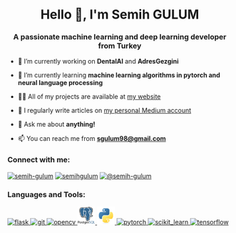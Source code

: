 <h1 align="center">Hello 🤙, I'm Semih GULUM</h1>
<h3 align="center">A passionate machine learning and deep learning developer from Turkey</h3>

- 🔭 I’m currently working on **DentalAI** and **AdresGezgini**

- 🌱 I’m currently learning **machine learning algorithms in pytorch and neural language processing**

- 👨‍💻 All of my projects are available at [my website](https://semihstp.github.io/)

- 📝 I regularly write articles on [my personal Medium account](https://semih-gulum.medium.com/)

- 💬 Ask me about **anything!**

- 📫 You can reach me from **sgulum98@gmail.com**

<h3 align="left">Connect with me:</h3>
<p align="left">
<a href="https://linkedin.com/in/semih-gulum" target="blank"><img align="center" src="https://raw.githubusercontent.com/rahuldkjain/github-profile-readme-generator/master/src/images/icons/Social/linked-in-alt.svg" alt="semih-gulum" height="30" width="40" /></a>
<a href="https://instagram.com/semihgulum" target="blank"><img align="center" src="https://raw.githubusercontent.com/rahuldkjain/github-profile-readme-generator/master/src/images/icons/Social/instagram.svg" alt="semihgulum" height="30" width="40" /></a>
<a href="https://medium.com/@semih-gulum" target="blank"><img align="center" src="https://raw.githubusercontent.com/rahuldkjain/github-profile-readme-generator/master/src/images/icons/Social/medium.svg" alt="@semih-gulum" height="30" width="40" /></a>
</p>

<h3 align="left">Languages and Tools:</h3>
<p align="left"> <a href="https://flask.palletsprojects.com/" target="_blank"> <img src="https://www.vectorlogo.zone/logos/pocoo_flask/pocoo_flask-icon.svg" alt="flask" width="40" height="40"/> </a> <a href="https://git-scm.com/" target="_blank"> <img src="https://www.vectorlogo.zone/logos/git-scm/git-scm-icon.svg" alt="git" width="40" height="40"/> </a> <a href="https://opencv.org/" target="_blank"> <img src="https://www.vectorlogo.zone/logos/opencv/opencv-icon.svg" alt="opencv" width="40" height="40"/> </a> <a href="https://www.postgresql.org" target="_blank"> <img src="https://raw.githubusercontent.com/devicons/devicon/master/icons/postgresql/postgresql-original-wordmark.svg" alt="postgresql" width="40" height="40"/> </a> <a href="https://www.python.org" target="_blank"> <img src="https://raw.githubusercontent.com/devicons/devicon/master/icons/python/python-original.svg" alt="python" width="40" height="40"/> </a> <a href="https://pytorch.org/" target="_blank"> <img src="https://www.vectorlogo.zone/logos/pytorch/pytorch-icon.svg" alt="pytorch" width="40" height="40"/> </a> <a href="https://scikit-learn.org/" target="_blank"> <img src="https://upload.wikimedia.org/wikipedia/commons/0/05/Scikit_learn_logo_small.svg" alt="scikit_learn" width="40" height="40"/> </a> <a href="https://www.tensorflow.org" target="_blank"> <img src="https://www.vectorlogo.zone/logos/tensorflow/tensorflow-icon.svg" alt="tensorflow" width="40" height="40"/> </a> </p>
